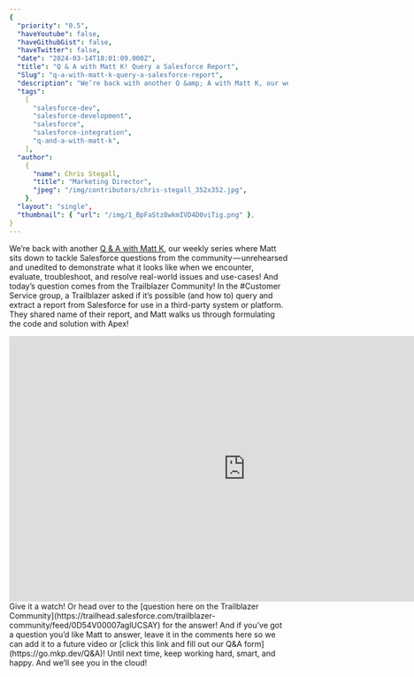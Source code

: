 ```yaml
---
{
  "priority": "0.5",
  "haveYoutube": false,
  "haveGithubGist": false,
  "haveTwitter": false,
  "date": "2024-03-14T18:01:09.000Z",
  "title": "Q & A with Matt K! Query a Salesforce Report",
  "Slug": "q-a-with-matt-k-query-a-salesforce-report",
  "description": "We’re back with another Q &amp; A with Matt K, our weekly series where Matt sits down to tackle Salesforce questions from the community — unrehearsed and unedited to demonstrate what it looks like when we encounter, evaluate, troubleshoot, and resolve real-world issues and use-cases!.",
  "tags":
    [
      "salesforce-dev",
      "salesforce-development",
      "salesforce",
      "salesforce-integration",
      "q-and-a-with-matt-k",
    ],
  "author":
    {
      "name": Chris Stegall,
      "title": "Marketing Director",
      "jpeg": "/img/contributors/chris-stegall_352x352.jpg",
    },
  "layout": "single",
  "thumbnail": { "url": "/img/1_BpFaStz8wkmIVD4D0viTig.png" },
}
---
```


We’re back with another [Q &amp; A with Matt K](https://medium.com/tag/q-and-a-with-matt-k), our weekly series where Matt sits down to tackle Salesforce questions from the community — unrehearsed and unedited to demonstrate what it looks like when we encounter, evaluate, troubleshoot, and resolve real-world issues and use-cases!
And today’s question comes from the Trailblazer Community! In the #Customer Service group, a Trailblazer asked if it’s possible (and how to) query and extract a report from Salesforce for use in a third-party system or platform. They shared name of their report, and Matt walks us through formulating the code and solution with Apex!

<iframe src="https://cdn.embedly.com/widgets/media.html?src=https%3A%2F%2Fwww.youtube.com%2Fembed%2FPog8VRiULcE&amp;display_name=YouTube&amp;url=https%3A%2F%2Fwww.youtube.com%2Fwatch%3Fv%3DPog8VRiULcE&amp;image=http%3A%2F%2Fi.ytimg.com%2Fvi%2FPog8VRiULcE%2Fhqdefault.jpg&amp;key=a19fcc184b9711e1b4764040d3dc5c07&amp;type=text%2Fhtml&amp;schema=youtube" width="854" height="480" frameborder="0" scrolling="no">[https://medium.com/media/7b3655ba0c14db0334180e4463f0c5b6/href](https://medium.com/media/7b3655ba0c14db0334180e4463f0c5b6/href)</iframe>Give it a watch!
Or head over to the [question here on the Trailblazer Community](https://trailhead.salesforce.com/trailblazer-community/feed/0D54V00007aglUCSAY) for the answer!
And if you’ve got a question you’d like Matt to answer, leave it in the comments here so we can add it to a future video or [click this link and fill out our Q&amp;A form](https://go.mkp.dev/Q&amp;A)!
Until next time, keep working hard, smart, and happy. And we’ll see you in the cloud!
